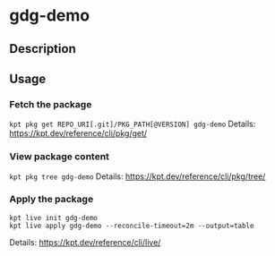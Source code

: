 # gdg-demo

## Description


## Usage

### Fetch the package
`kpt pkg get REPO_URI[.git]/PKG_PATH[@VERSION] gdg-demo`
Details: https://kpt.dev/reference/cli/pkg/get/

### View package content
`kpt pkg tree gdg-demo`
Details: https://kpt.dev/reference/cli/pkg/tree/

### Apply the package
```
kpt live init gdg-demo
kpt live apply gdg-demo --reconcile-timeout=2m --output=table
```
Details: https://kpt.dev/reference/cli/live/
